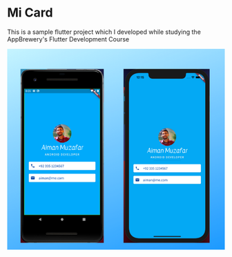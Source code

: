 # Mi Card
This is a sample flutter project which I developed while studying the AppBrewery's Flutter Development Course

![Project Screenshots](screenshots.png)
